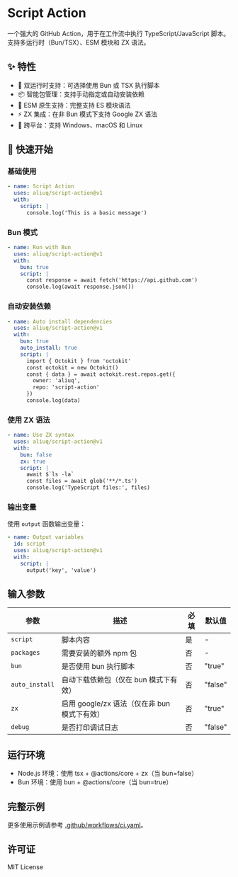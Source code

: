 # Script Action

一个强大的 GitHub Action，用于在工作流中执行 TypeScript/JavaScript 脚本。支持多运行时（Bun/TSX）、ESM 模块和 ZX 语法。

## ✨ 特性

- 🚀 双运行时支持：可选择使用 Bun 或 TSX 执行脚本
- 📦 智能包管理：支持手动指定或自动安装依赖
- 🔧 ESM 原生支持：完整支持 ES 模块语法
- ⚡ ZX 集成：在非 Bun 模式下支持 Google ZX 语法
- 🌈 跨平台：支持 Windows、macOS 和 Linux

## 🚀 快速开始

### 基础使用

```yaml
- name: Script Action
  uses: aliuq/script-action@v1
  with:
    script: |
      console.log('This is a basic message')
```

### Bun 模式

```yaml
- name: Run with Bun
  uses: aliuq/script-action@v1
  with:
    bun: true
    script: |
      const response = await fetch('https://api.github.com')
      console.log(await response.json())
```

### 自动安装依赖

```yaml
- name: Auto install dependencies
  uses: aliuq/script-action@v1
  with:
    bun: true
    auto_install: true
    script: |
      import { Octokit } from 'octokit'
      const octokit = new Octokit()
      const { data } = await octokit.rest.repos.get({
        owner: 'aliuq',
        repo: 'script-action'
      })
      console.log(data)
```

### 使用 ZX 语法

```yaml
- name: Use ZX syntax
  uses: aliuq/script-action@v1
  with:
    bun: false
    zx: true
    script: |
      await $`ls -la`
      const files = await glob('**/*.ts')
      console.log('TypeScript files:', files)
```

### 输出变量

使用 `output` 函数输出变量：

```yaml
- name: Output variables
  id: script
  uses: aliuq/script-action@v1
  with:
    script: |
      output('key', 'value')
```

## 输入参数

| 参数 | 描述 | 必填 | 默认值 |
|------|------|------|--------|
| `script` | 脚本内容 | 是 | - |
| `packages` | 需要安装的额外 npm 包 | 否 | - |
| `bun` | 是否使用 bun 执行脚本 | 否 | "true" |
| `auto_install` | 自动下载依赖包（仅在 bun 模式下有效） | 否 | "false" |
| `zx` | 启用 google/zx 语法（仅在非 bun 模式下有效） | 否 | "true" |
| `debug` | 是否打印调试日志 | 否 | "false" |

## 运行环境

- Node.js 环境：使用 tsx + @actions/core + zx（当 bun=false）
- Bun 环境：使用 bun + @actions/core（当 bun=true）

## 完整示例

更多使用示例请参考 [.github/workflows/ci.yaml](.github/workflows/ci.yaml)。

## 许可证

MIT License
